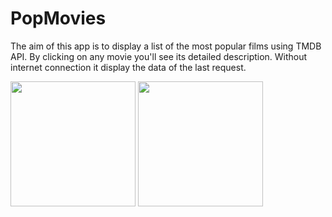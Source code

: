 # PopMovies
The aim of this app is to display a list of the most popular films using TMDB API. By clicking on any movie you'll see its detailed description. Without internet connection it display the data of the last request.

<img src="https://user-images.githubusercontent.com/38660161/53411500-4d55e880-39cf-11e9-8fd3-8f214dd99d02.png" width="200"> <img src="https://user-images.githubusercontent.com/38660161/53411502-4fb84280-39cf-11e9-8405-c2dfd47792fb.png" width="200">
